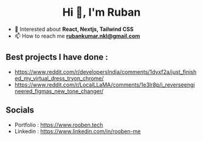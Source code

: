 <h1 align="center">Hi 👋, I'm Ruban</h1>

- 💬 Interested about **React, Nextjs, Tailwind CSS**
- 📫 How to reach me **rubankumar.nkl@gmail.com**

## Best projects I have done :
- https://www.reddit.com/r/developersIndia/comments/1dyxf2a/just_finished_my_virtual_dress_tryon_chrome/
- https://www.reddit.com/r/LocalLLaMA/comments/1e3lr8p/i_reverseengineered_figmas_new_tone_changer/

## Socials
- Portfolio : https://www.rooben.tech
- Linkedin : https://www.linkedin.com/in/rooben-me

